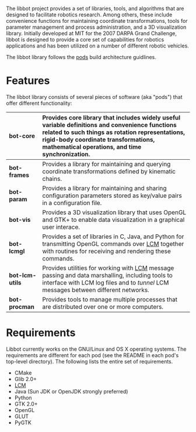 The libbot project provides a set of libraries, tools, and algorithms that are designed to facilitate robotics research. Among others, these include convenience functions for maintaining coordinate transformations, tools for parameter management and process administration, and a 3D visualization library. Initially developed at MIT for the 2007 DARPA Grand Challenge, libbot is designed to provide a core set of capabilities for robotics applications and has been utilized on a number of different robotic vehicles.

The libbot library follows the <a href='http://sourceforge.net/p/pods/home/Home/'>pods</a> build architecture guidlines.

# Features #

The libbot library consists of several pieces of software (aka "pods") that offer different functionality:

| **bot-core** | Provides core library that includes widely useful variable definitions and convenience functions related to such things as rotation representations, rigid-body coordinate transformations, mathematical operations, and time synchronization. |
|:-------------|:-----------------------------------------------------------------------------------------------------------------------------------------------------------------------------------------------------------------------------------------------|
| **bot-frames** | Provides a library for maintaining and querying coordinate transformations defined by kinematic chains.                                                                                                                                        |
| **bot-param** | Provides a library for maintaining and sharing configuration parameters stored as key/value pairs in a configuration file.                                                                                                                     |
| **bot-vis**  | Provides a 3D visualization library that uses OpenGL and GTK+ to enable data visualization in a graphical user interace.                                                                                                                       |
| **bot-lcmgl** | Provides a set of libraries in C, Java, and Python for transmitting OpenGL commands over <a href='http://code.google.com/p/lcm/'>LCM</a> together with routines for receiving and rendering these commands.                                    |
| **bot-lcm-utils** | Provides utilities for working with <a href='http://code.google.com/p/lcm/'>LCM</a> message passing and data marshalling, including tools to interface with LCM log files and to _tunnel_ LCM messages between different networks.             |
| **bot-procman** | Provides tools to manage multiple processes that are distributed over one or more computers.                                                                                                                                                   |

# Requirements #

Libbot currently works on the GNU/Linux and OS X operating systems. The requirements are different for each pod (see the README in each pod's top-level directory). The following lists the entire set of requirements.

  * CMake
  * Glib 2.0+
  * <a href='http://lcm.googlecode.com'>LCM</a>
  * Java (Sun JDK or OpenJDK strongly preferred)
  * Python
  * GTK 2.0+
  * OpenGL
  * GLUT
  * PyGTK
